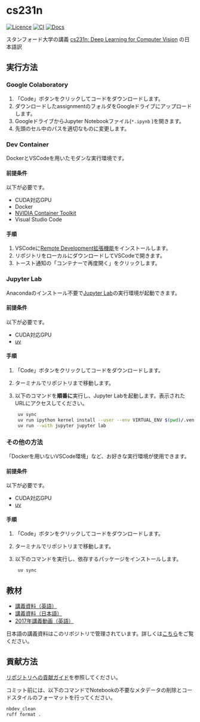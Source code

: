 # cs231n

[![Licence](https://img.shields.io/github/license/tpu-dsg/cs231n)](./LICENSE)
[![CI](https://github.com/tpu-dsg/cs231n/actions/workflows/ci.yaml/badge.svg)](https://github.com/tpu-dsg/cs231n/actions/workflows/ci.yaml)
[![Docs](https://github.com/tpu-dsg/cs231n/actions/workflows/docs.yaml/badge.svg)](https://github.com/tpu-dsg/cs231n/actions/workflows/docs.yaml)

スタンフォード大学の講義 [cs231n: Deep Learning for Computer Vision](https://cs231n.stanford.edu/) の日本語訳

## 実行方法

### Google Colaboratory

1. 「Code」ボタンをクリックしてコードをダウンロードします。
2. ダウンロードしたassignmentのフォルダをGoogleドライブにアップロードします。
3. GoogleドライブからJupyter Notebookファイル(`*.ipynb` )を開きます。
4. 先頭のセル中のパスを適切なものに変更します。

### Dev Container

DockerとVSCodeを用いたモダンな実行環境です。

#### 前提条件

以下が必要です。

- CUDA対応GPU
- Docker
- [NVIDIA Container Toolkit](https://docs.nvidia.com/datacenter/cloud-native/container-toolkit/latest/install-guide.html)
- Visual Studio Code

#### 手順

1. VSCodeに[Remote Development拡張機能](https://marketplace.visualstudio.com/items?itemName=ms-vscode-remote.vscode-remote-extensionpack)をインストールします。
2. リポジトリをローカルにダウンロードしてVSCodeで開きます。
3. トースト通知の「コンテナーで再度開く」をクリックします。

### Jupyter Lab

Anacondaのインストール不要で[Jupyter Lab](https://jupyter.org/)の実行環境が起動できます。

#### 前提条件

以下が必要です。

- CUDA対応GPU
- [uv](https://docs.astral.sh/uv/)

#### 手順

1. 「Code」ボタンをクリックしてコードをダウンロードします。
2. ターミナルでリポジトリまで移動します。
3. 以下のコマンドを**順番に**実行し、Jupyter Labを起動します。表示されたURLにアクセスしてください。

   ```bash
    uv sync
    uv run ipython kernel install --user --env VIRTUAL_ENV $(pwd)/.venv --name=project
    uv run --with jupyter jupyter lab
   ```

### その他の方法

「Dockerを用いないVSCode環境」など、お好きな実行環境が使用できます。

#### 前提条件

以下が必要です。

- CUDA対応GPU
- [uv](https://docs.astral.sh/uv/)

#### 手順

1. 「Code」ボタンをクリックしてコードをダウンロードします。
2. ターミナルでリポジトリまで移動します。
3. 以下のコマンドを実行し、依存するパッケージをインストールします。

   ```bash
    uv sync
   ```

## 教材

- [講義資料（英語）](https://cs231n.stanford.edu/schedule.html)
- [講義資料（日本語）](https://tpu-dsg.github.io/cs231n)
- [2017年講義動画（英語）](https://youtube.com/playlist?list=PLC1qU-LWwrF64f4QKQT-Vg5Wr4qEE1Zxk&si=A-w05a3qxL9TKhBu)

日本語の講義資料はこのリポジトリで管理されています。詳しくは[こちら](./docs/README.md)をご覧ください。

## 貢献方法

[リポジトリへの貢献ガイド](https://github.com/tpu-dsg/.github/blob/main/CONTRIBUTING.md)を参照してください。

コミット前には、以下のコマンドでNotebookの不要なメタデータの削除とコードスタイルのフォーマットを行ってください。

```bash
nbdev_clean
ruff format .
```
